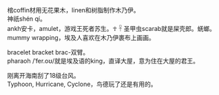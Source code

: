 棺coffin材用无花果木，linen和树脂制作木乃伊。  
神祇shén qí。  
ankh安卡，amulet，游戏王死者苏生。☥ 𓋹
圣甲虫scarab就是屎壳郎。蜣螂。  
mummy wrapping，埃及人喜欢在木乃伊裹布上画画。  

bracelet bracket brac-双臂。  
pharaoh /ˈfer.oʊ/就是埃及语的king，直译大屋，意为住在大屋的君王。

刚离开海南刮了18级台风。  
Typhoon, Hurricane, Cyclone，鸟德玩了还是有用的。